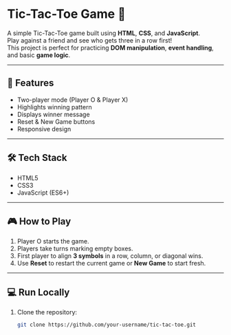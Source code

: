 # Tic-Tac-Toe Game 🎯

A simple Tic-Tac-Toe game built using **HTML**, **CSS**, and **JavaScript**.  
Play against a friend and see who gets three in a row first!  
This project is perfect for practicing **DOM manipulation**, **event handling**, and basic **game logic**.

---

## 🚀 Features
- Two-player mode (Player O & Player X)
- Highlights winning pattern
- Displays winner message
- Reset & New Game buttons
- Responsive design

---

## 🛠 Tech Stack
- HTML5
- CSS3
- JavaScript (ES6+)

---

## 🎮 How to Play
1. Player O starts the game.
2. Players take turns marking empty boxes.
3. First player to align **3 symbols** in a row, column, or diagonal wins.
4. Use **Reset** to restart the current game or **New Game** to start fresh.

---

## 💻 Run Locally
1. Clone the repository:
   ```bash
   git clone https://github.com/your-username/tic-tac-toe.git
